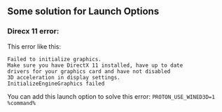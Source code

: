 ## Some solution for Launch Options
### Direcx 11 error:
This error like this:  
```
Failed to initialize graphics.
Make sure you have DirectX 11 installed, have up to date
drivers for your graphics card and have not disabled
3D acceleration in display settings.
InitializeEngineGraphics failed
```
You can add this launch option to solve this error:
`PROTON_USE_WINED3D=1 %command%`
